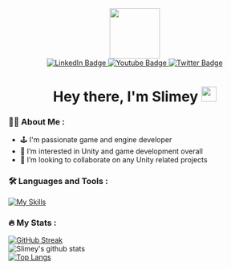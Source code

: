 <div id="header" align="center">
  <img src="https://media.giphy.com/media/M9gbBd9nbDrOTu1Mqx/giphy.gif" width="100"/>
  <div id="badges">
  <a href="https://www.linkedin.com/in/jakub-dole%C5%BEal-4b4a20252">
    <img src="https://img.shields.io/badge/LinkedIn-blue?style=for-the-badge&logo=linkedin&logoColor=white" alt="LinkedIn Badge"/>
  </a>
  <a href="your-youtube-URL">
    <img src="https://img.shields.io/badge/YouTube-red?style=for-the-badge&logo=youtube&logoColor=white" alt="Youtube Badge"/>
  </a>
  <a href="your-twitter-URL">
    <img src="https://img.shields.io/badge/Twitter-blue?style=for-the-badge&logo=twitter&logoColor=white" alt="Twitter Badge"/>
  </a>
</div>
  <img src="https://komarev.com/ghpvc/?username=slimey-dev&style=flat-square&color=blue" alt=""/>
  <h1>
  Hey there, I'm Slimey
  <img src="https://media.giphy.com/media/hvRJCLFzcasrR4ia7z/giphy.gif" width="30px"/>
</h1>
</div>

### :man_technologist: About Me :
- 🕹️ I'm passionate game and engine developer
- 👀 I’m interested in Unity and game development overall
- 💞️ I’m looking to collaborate on any Unity related projects

### :hammer_and_wrench: Languages and Tools :
[![My Skills](https://skillicons.dev/icons?i=git,neovim,bash,linux,rust,py,cs,cpp,unity,godot)](https://skillicons.dev)

### :fire: My Stats :
[![GitHub Streak](http://github-readme-streak-stats.herokuapp.com?user=slimey-dev&theme=dark&background=000000)](https://git.io/streak-stats)
<br>
![Slimey's github stats](https://github-readme-stats.vercel.app/api?username=slimey-dev&show_icons=true&theme=vision-friendly-dark&hide=stars,issues)
<br>
[![Top Langs](https://github-readme-stats.vercel.app/api/top-langs/?username=slimey-dev&layout=compact&theme=vision-friendly-dark)](https://github.com/anuraghazra/github-readme-stats)

<!---
Slimey-dev/Slimey-dev is a ✨ special ✨ repository because its `README.md` (this file) appears on your GitHub profile.
You can click the Preview link to take a look at your changes.
--->
